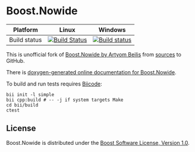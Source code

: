 Boost.Nowide
============

Platform | Linux | Windows
---------|-------|--------
Build status | [![Build Status](https://travis-ci.org/halex2005/boost-nowide.svg?branch=master)](https://travis-ci.org/halex2005/boost-nowide) | [![Build status](https://ci.appveyor.com/api/projects/status/aiws63sj305to99g?svg=true)](https://ci.appveyor.com/project/halex2005/boost-nowide)

This is unofficial fork of [Boost.Nowide by Artyom Beilis](http://cppcms.com/files/nowide/html/) from [sources](http://cppcms.com/files/nowide/) to GitHub.

There is [doxygen-generated online documentation for Boost.Nowide](http://cppcms.com/files/nowide/html/).

To build and run tests requires [Biicode](http://www.biicode.com/):

    bii init -l simple
    bii cpp:build # -- -j if system targets Make
    cd bii/build
    ctest

License
-------

Boost.Nowide is distributed under the [Boost Software License, Version 1.0](LICENSE).
